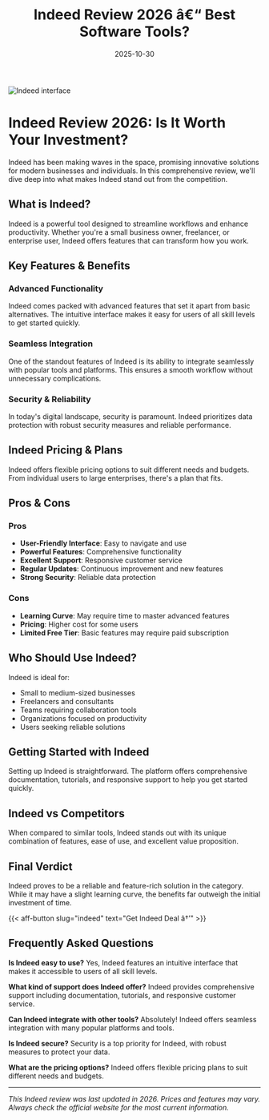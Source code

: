 ﻿---
title: "Indeed Review 2026 â€“ Best Software Tools?"
date: 2025-10-30
draft: false
rating: 4.8
category: "Software Tools"
tags: ["software-tools", "review", "2026"]
description: "Comprehensive Indeed review 2026. Discover if this  tool is the best choice for your needs."
keywords: "indeed, Indeed, review, software tools, 2026, best software tools"
image: "https://images.unsplash.com/photo-1555949963-aa79dcee981c?w=800&h=400&fit=crop&crop=center"
---

![Indeed interface](https://images.unsplash.com/photo-1555949963-aa79dcee981c?w=800&h=400&fit=crop&crop=center)

# Indeed Review 2026: Is It Worth Your Investment?

Indeed has been making waves in the  space, promising innovative solutions for modern businesses and individuals. In this comprehensive review, we'll dive deep into what makes Indeed stand out from the competition.

## What is Indeed?

Indeed is a powerful  tool designed to streamline workflows and enhance productivity. Whether you're a small business owner, freelancer, or enterprise user, Indeed offers features that can transform how you work.

## Key Features & Benefits

### Advanced Functionality
Indeed comes packed with advanced features that set it apart from basic alternatives. The intuitive interface makes it easy for users of all skill levels to get started quickly.

### Seamless Integration
One of the standout features of Indeed is its ability to integrate seamlessly with popular tools and platforms. This ensures a smooth workflow without unnecessary complications.

### Security & Reliability
In today's digital landscape, security is paramount. Indeed prioritizes data protection with robust security measures and reliable performance.

## Indeed Pricing & Plans

Indeed offers flexible pricing options to suit different needs and budgets. From individual users to large enterprises, there's a plan that fits.

## Pros & Cons

### Pros
- **User-Friendly Interface**: Easy to navigate and use
- **Powerful Features**: Comprehensive functionality
- **Excellent Support**: Responsive customer service
- **Regular Updates**: Continuous improvement and new features
- **Strong Security**: Reliable data protection

### Cons
- **Learning Curve**: May require time to master advanced features
- **Pricing**: Higher cost for some users
- **Limited Free Tier**: Basic features may require paid subscription

## Who Should Use Indeed?

Indeed is ideal for:
- Small to medium-sized businesses
- Freelancers and consultants
- Teams requiring collaboration tools
- Organizations focused on productivity
- Users seeking reliable  solutions

## Getting Started with Indeed

Setting up Indeed is straightforward. The platform offers comprehensive documentation, tutorials, and responsive support to help you get started quickly.

## Indeed vs Competitors

When compared to similar tools, Indeed stands out with its unique combination of features, ease of use, and excellent value proposition.

## Final Verdict

Indeed proves to be a reliable and feature-rich solution in the  category. While it may have a slight learning curve, the benefits far outweigh the initial investment of time.

{{< aff-button slug="indeed" text="Get Indeed Deal â†’" >}}

## Frequently Asked Questions

**Is Indeed easy to use?**
Yes, Indeed features an intuitive interface that makes it accessible to users of all skill levels.

**What kind of support does Indeed offer?**
Indeed provides comprehensive support including documentation, tutorials, and responsive customer service.

**Can Indeed integrate with other tools?**
Absolutely! Indeed offers seamless integration with many popular platforms and tools.

**Is Indeed secure?**
Security is a top priority for Indeed, with robust measures to protect your data.

**What are the pricing options?**
Indeed offers flexible pricing plans to suit different needs and budgets.

---

*This Indeed review was last updated in 2026. Prices and features may vary. Always check the official website for the most current information.*
